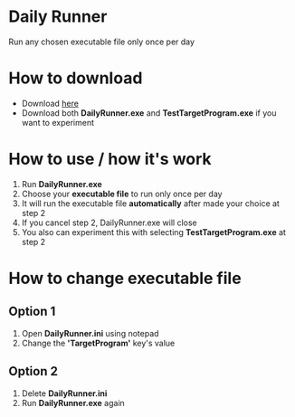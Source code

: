 # Daily Runner
 Run any chosen executable file only once per day
# How to download
 - Download [here](https://github.com/Zigatronz/Daily-Runner/releases)
 - Download both **DailyRunner.exe** and **TestTargetProgram.exe** if you want to experiment
# How to use / how it's work
 1. Run **DailyRunner.exe**
 2. Choose your **executable file** to run only once per day
 3. It will run the executable file **automatically** after made your choice at step 2
 4. If you cancel step 2, DailyRunner.exe will close
 5. You also can experiment this with selecting **TestTargetProgram.exe** at step 2
# How to change executable file
 ## Option 1
  1. Open **DailyRunner.ini** using notepad
  2. Change the **'TargetProgram'** key's value
 ## Option 2
  1. Delete **DailyRunner.ini**
  2. Run **DailyRunner.exe** again
